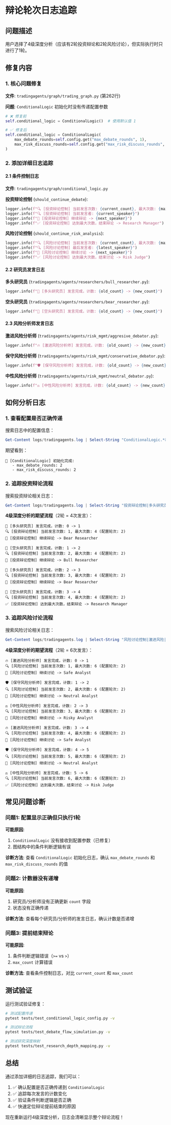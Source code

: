 # 辩论轮次日志追踪

## 问题描述

用户选择了4级深度分析（应该有2轮投资辩论和2轮风险讨论），但实际执行时只进行了1轮。

## 修复内容

### 1. 核心问题修复

**文件**: `tradingagents/graph/trading_graph.py` (第262行)

**问题**: `ConditionalLogic` 初始化时没有传递配置参数

```python
# ❌ 修复前
self.conditional_logic = ConditionalLogic()  # 使用默认值 1

# ✅ 修复后
self.conditional_logic = ConditionalLogic(
    max_debate_rounds=self.config.get("max_debate_rounds", 1),
    max_risk_discuss_rounds=self.config.get("max_risk_discuss_rounds", 1)
)
```

### 2. 添加详细日志追踪

#### 2.1 条件控制日志

**文件**: `tradingagents/graph/conditional_logic.py`

**投资辩论控制** (`should_continue_debate`):
```python
logger.info(f"🔍 [投资辩论控制] 当前发言次数: {current_count}, 最大次数: {max_count} (配置轮次: {self.max_debate_rounds})")
logger.info(f"🔍 [投资辩论控制] 当前发言者: {current_speaker}")
logger.info(f"🔄 [投资辩论控制] 继续辩论 -> {next_speaker}")
logger.info(f"✅ [投资辩论控制] 达到最大次数，结束辩论 -> Research Manager")
```

**风险讨论控制** (`should_continue_risk_analysis`):
```python
logger.info(f"🔍 [风险讨论控制] 当前发言次数: {current_count}, 最大次数: {max_count} (配置轮次: {self.max_risk_discuss_rounds})")
logger.info(f"🔍 [风险讨论控制] 最后发言者: {latest_speaker}")
logger.info(f"🔄 [风险讨论控制] 继续讨论 -> {next_speaker}")
logger.info(f"✅ [风险讨论控制] 达到最大次数，结束讨论 -> Risk Judge")
```

#### 2.2 研究员发言日志

**多头研究员** (`tradingagents/agents/researchers/bull_researcher.py`):
```python
logger.info(f"🐂 [多头研究员] 发言完成，计数: {old_count} -> {new_count}")
```

**空头研究员** (`tradingagents/agents/researchers/bear_researcher.py`):
```python
logger.info(f"🐻 [空头研究员] 发言完成，计数: {old_count} -> {new_count}")
```

#### 2.3 风险分析师发言日志

**激进风险分析师** (`tradingagents/agents/risk_mgmt/aggresive_debator.py`):
```python
logger.info(f"🔥 [激进风险分析师] 发言完成，计数: {old_count} -> {new_count}")
```

**保守风险分析师** (`tradingagents/agents/risk_mgmt/conservative_debator.py`):
```python
logger.info(f"🛡️ [保守风险分析师] 发言完成，计数: {old_count} -> {new_count}")
```

**中性风险分析师** (`tradingagents/agents/risk_mgmt/neutral_debator.py`):
```python
logger.info(f"⚖️ [中性风险分析师] 发言完成，计数: {old_count} -> {new_count}")
```

## 如何分析日志

### 1. 查看配置是否正确传递

搜索日志中的配置信息：
```powershell
Get-Content logs/tradingagents.log | Select-String "ConditionalLogic.*初始化|辩论轮次|风险讨论轮次"
```

期望看到：
```
🔧 [ConditionalLogic] 初始化完成:
   - max_debate_rounds: 2
   - max_risk_discuss_rounds: 2
```

### 2. 追踪投资辩论流程

搜索投资辩论相关日志：
```powershell
Get-Content logs/tradingagents.log | Select-String "投资辩论控制|多头研究员|空头研究员"
```

**4级深度分析的期望流程**（2轮 = 4次发言）：
```
🐂 [多头研究员] 发言完成，计数: 0 -> 1
🔍 [投资辩论控制] 当前发言次数: 1, 最大次数: 4 (配置轮次: 2)
🔄 [投资辩论控制] 继续辩论 -> Bear Researcher

🐻 [空头研究员] 发言完成，计数: 1 -> 2
🔍 [投资辩论控制] 当前发言次数: 2, 最大次数: 4 (配置轮次: 2)
🔄 [投资辩论控制] 继续辩论 -> Bull Researcher

🐂 [多头研究员] 发言完成，计数: 2 -> 3
🔍 [投资辩论控制] 当前发言次数: 3, 最大次数: 4 (配置轮次: 2)
🔄 [投资辩论控制] 继续辩论 -> Bear Researcher

🐻 [空头研究员] 发言完成，计数: 3 -> 4
🔍 [投资辩论控制] 当前发言次数: 4, 最大次数: 4 (配置轮次: 2)
✅ [投资辩论控制] 达到最大次数，结束辩论 -> Research Manager
```

### 3. 追踪风险讨论流程

搜索风险讨论相关日志：
```powershell
Get-Content logs/tradingagents.log | Select-String "风险讨论控制|激进风险|保守风险|中性风险"
```

**4级深度分析的期望流程**（2轮 = 6次发言）：
```
🔥 [激进风险分析师] 发言完成，计数: 0 -> 1
🔍 [风险讨论控制] 当前发言次数: 1, 最大次数: 6 (配置轮次: 2)
🔄 [风险讨论控制] 继续讨论 -> Safe Analyst

🛡️ [保守风险分析师] 发言完成，计数: 1 -> 2
🔍 [风险讨论控制] 当前发言次数: 2, 最大次数: 6 (配置轮次: 2)
🔄 [风险讨论控制] 继续讨论 -> Neutral Analyst

⚖️ [中性风险分析师] 发言完成，计数: 2 -> 3
🔍 [风险讨论控制] 当前发言次数: 3, 最大次数: 6 (配置轮次: 2)
🔄 [风险讨论控制] 继续讨论 -> Risky Analyst

🔥 [激进风险分析师] 发言完成，计数: 3 -> 4
🔍 [风险讨论控制] 当前发言次数: 4, 最大次数: 6 (配置轮次: 2)
🔄 [风险讨论控制] 继续讨论 -> Safe Analyst

🛡️ [保守风险分析师] 发言完成，计数: 4 -> 5
🔍 [风险讨论控制] 当前发言次数: 5, 最大次数: 6 (配置轮次: 2)
🔄 [风险讨论控制] 继续讨论 -> Neutral Analyst

⚖️ [中性风险分析师] 发言完成，计数: 5 -> 6
🔍 [风险讨论控制] 当前发言次数: 6, 最大次数: 6 (配置轮次: 2)
✅ [风险讨论控制] 达到最大次数，结束讨论 -> Risk Judge
```

## 常见问题诊断

### 问题1: 配置显示正确但只执行1轮

**可能原因**:
1. `ConditionalLogic` 没有接收到配置参数（已修复）
2. 图结构中的条件判断逻辑有误

**诊断方法**:
查看 `ConditionalLogic` 初始化日志，确认 `max_debate_rounds` 和 `max_risk_discuss_rounds` 的值

### 问题2: 计数器没有递增

**可能原因**:
1. 研究员/分析师没有正确更新 `count` 字段
2. 状态没有正确传递

**诊断方法**:
查看每个研究员/分析师的发言日志，确认计数是否递增

### 问题3: 提前结束辩论

**可能原因**:
1. 条件判断逻辑错误（`>=` vs `>`）
2. `max_count` 计算错误

**诊断方法**:
查看条件控制日志，对比 `current_count` 和 `max_count`

## 测试验证

运行测试验证修复：
```bash
# 测试配置传递
pytest tests/test_conditional_logic_config.py -v

# 测试辩论流程
pytest tests/test_debate_flow_simulation.py -v

# 测试研究深度映射
pytest tests/test_research_depth_mapping.py -v
```

## 总结

通过添加详细的日志追踪，我们可以：
1. ✅ 确认配置是否正确传递到 `ConditionalLogic`
2. ✅ 追踪每次发言的计数变化
3. ✅ 验证条件判断逻辑是否正确
4. ✅ 快速定位辩论提前结束的原因

现在重新运行4级深度分析，日志会清晰显示整个辩论流程！


